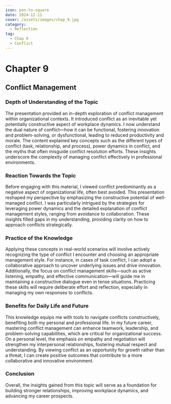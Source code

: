 ```yaml
---
icon: pen-to-square
date: 2024-12-11
cover: /assets/images/chap_9.jpg
category:
  - Reflection
tag:
  - Chap 9
  - Conflict
---
```


# Chapter 9

## Conflict Management

### Depth of Understanding of the Topic

The presentation provided an in-depth exploration of conflict management within organizational contexts. It introduced conflict as an inevitable yet potentially constructive aspect of workplace dynamics. I now understand the dual nature of conflict—how it can be functional, fostering innovation and problem-solving, or dysfunctional, leading to reduced productivity and morale. The content explained key concepts such as the different types of conflict (task, relationship, and process), power dynamics in conflict, and the myths that often misguide conflict resolution efforts. These insights underscore the complexity of managing conflict effectively in professional environments.

### Reaction Towards the Topic

Before engaging with this material, I viewed conflict predominantly as a negative aspect of organizational life, often best avoided. This presentation reshaped my perspective by emphasizing the constructive potential of well-managed conflict. I was particularly intrigued by the strategies for leveraging power dynamics and the detailed explanation of conflict management styles, ranging from avoidance to collaboration. These insights filled gaps in my understanding, providing clarity on how to approach conflicts strategically.

### Practice of the Knowledge

Applying these concepts in real-world scenarios will involve actively recognizing the type of conflict I encounter and choosing an appropriate management style. For instance, in cases of task conflict, I can adopt a collaborative approach to uncover underlying issues and drive innovation. Additionally, the focus on conflict management skills—such as active listening, empathy, and effective communication—will guide me in maintaining a constructive dialogue even in tense situations. Practicing these skills will require deliberate effort and reflection, especially in managing my own responses to conflicts.

### Benefits for Daily Life and Future

This knowledge equips me with tools to navigate conflicts constructively, benefiting both my personal and professional life. In my future career, mastering conflict management can enhance teamwork, leadership, and problem-solving capabilities, which are critical for organizational success. On a personal level, the emphasis on empathy and negotiation will strengthen my interpersonal relationships, fostering mutual respect and understanding. By viewing conflict as an opportunity for growth rather than a threat, I can create positive outcomes that contribute to a more collaborative and innovative environment.

### Conclusion

Overall, the insights gained from this topic will serve as a foundation for building stronger relationships, improving workplace dynamics, and advancing my career prospects.